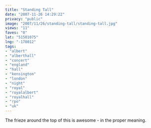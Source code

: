 ```yaml
---
title: "Standing Tall"
date: "2007-11-26 14:29:22"
privacy: "public"
image: "2007/11/26/standing-tall/standing-tall.jpg"
views: "11"
faves: "0"
lat: "51501075"
lng: "-178012"
tags:
- "albert"
- "alberthall"
- "concert"
- "england"
- "hall"
- "kensington"
- "london"
- "night"
- "royal"
- "royalalbert"
- "royalhall"
- "rpo"
- "uk"
---
```

The frieze around the top of this is awesome - in the proper meaning.
